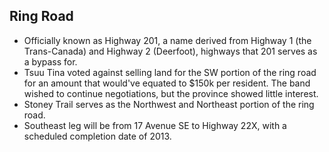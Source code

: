 Ring Road
---------

* Officially known as Highway 201, a name derived from Highway 1 (the Trans-Canada) and Highway 2 (Deerfoot), highways that 201 serves as a bypass for.
* Tsuu Tina voted against selling land for the SW portion of the ring road for an amount that would've equated to $150k per resident. The band wished to continue negotiations, but the province showed little interest.
* Stoney Trail serves as the Northwest and Northeast portion of the ring road.
* Southeast leg will be from 17 Avenue SE to Highway 22X, with a scheduled completion date of 2013.
